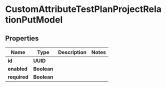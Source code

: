 

# CustomAttributeTestPlanProjectRelationPutModel


## Properties

| Name | Type | Description | Notes |
|------------ | ------------- | ------------- | -------------|
|**id** | **UUID** |  |  |
|**enabled** | **Boolean** |  |  |
|**required** | **Boolean** |  |  |



